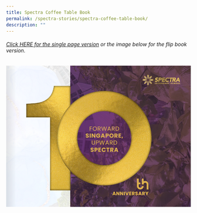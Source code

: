 ```yaml
---
title: Spectra Coffee Table Book
permalink: /spectra-stories/spectra-coffee-table-book/
description: ""
---
```

###### [Click HERE for the single page version](https://drive.google.com/file/d/1vugaKuFTPKOVlHGhb42BwmM-ioI-3WQx/view?usp=sharing) or the image below for the flip book version.
<a target="new" href="https://issuu.com/avantgardemediaarts/docs/_final_spectra_sec_coffee_table_book_2023_-_17_oc"><img style="width:800px" src="/images/spectra%20coffee%20table%20book%202023.png"></a>